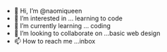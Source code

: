 - 👋 Hi, I’m @naomiqueen
- 👀 I’m interested in ... learning to code
- 🌱 I’m currently learning ... coding
- 💞️ I’m looking to collaborate on ...basic web design
- 📫 How to reach me ...inbox 

<!---
naomiqueen/naomiqueen is a ✨ special ✨ repository because its `README.md` (this file) appears on your GitHub profile.
You can click the Preview link to take a look at your changes.
--->
